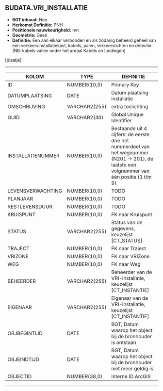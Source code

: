 ﻿## BUDATA.VRI_INSTALLATIE


* __BGT inhoud:__ Nee
* __Herkomst Definitie:__ PNH
* __Positionele nauwkeurigheid:__ nvt
* __Geometrie:__ Geen
* __Definitie:__ Een aan elkaar verbonden en als zodanig beheerd geheel van een verkeersinstallatiekast, kabels, palen, verkeerslichten en detectie. (NB: kabels vallen onder het areaal Kabels en Leidingen)

[plaatje]

***

|KOLOM                           	|TYPE          	|DEFINITIE|
|------                          	|----          	|-----    |
|ID                              	|NUMBER(10,0)  	|Primary Key|
|DATUMPLAATSING                  	|DATE          	|Datum plaatsing installatie|
|OMSCHRIJVING                    	|VARCHAR2(255) 	|extra toelichting|
|GUID                            	|VARCHAR2(40)  	|Global Unique Identifier|
|INSTALLATIENUMMER               	|NUMBER(10,0)  	|Bestaande uit 4 cijfers: de eerste drie het nummerdeel van het wegnummer (N201 -> 201), de laatste een volgnummer van één positie (1 t/m 9)|
|LEVENSVERWACHTING               	|NUMBER(10,0)  	|TODO|
|PLANJAAR                        	|NUMBER(10,0)  	|TODO|
|RESTLEVENSDUUR                  	|NUMBER(10,0)  	|TODO|
|KRUISPUNT                       	|NUMBER(10,0)  	|FK naar Kruispunt|
|STATUS                          	|VARCHAR2(255) 	|Status van de gegevens, keuzelijst [CT_STATUS]|
|TRAJECT                         	|NUMBER(10,0)  	|FK naar Traject|
|VRIZONE                         	|NUMBER(10,0)  	|FK naar VRIZone|
|WEG                             	|NUMBER(10,0)  	|FK naar Weg|
|BEHEERDER                       	|VARCHAR2(255) 	|Beheerder van de VRI-installatie, keuzelijst [CT_INSTANTIE]|
|EIGENAAR                        	|VARCHAR2(255) 	|Eigenaar van de VRI-installatie, keuzelijst [CT_INSTANTIE]|
|OBJBEGINTIJD                    	|DATE          	|BGT, Datum waarop het object bij de bronhouder is ontstaan|
|OBJEINDTIJD                     	|DATE          	|BGT, Datum waarop het object bij de bronhouder niet meer geldig is|
|OBJECTID                        	|NUMBER(38,0)   |Interne ID ArcGIS|

***

